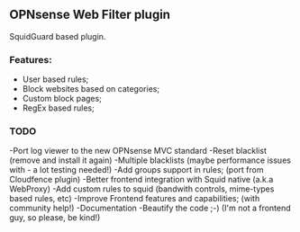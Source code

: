 ## OPNsense Web Filter plugin
SquidGuard based plugin. 

### Features:
- User based rules;
- Block websites based on categories;
- Custom block pages;
- RegEx based rules;

### TODO
-Port log viewer to the new OPNsense MVC standard
-Reset blacklist (remove and install it again)
-Multiple blacklists (maybe performance issues with - a lot testing needed!)
-Add groups support in rules; (port from Cloudfence plugin)
-Better frontend integration with Squid native  (a.k.a WebProxy)
-Add custom rules to squid (bandwith controls, mime-types based rules, etc)
-Improve Frontend features and capabilities; (with community help!)
-Documentation
-Beautify the code ;-)  (I'm not a frontend guy, so please, be kind!)



